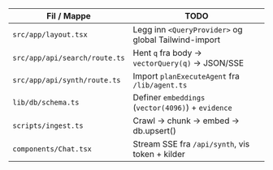 | Fil / Mappe                   | TODO                                                 |
| ----------------------------- | ---------------------------------------------------- |
| `src/app/layout.tsx`          | Legg inn `<QueryProvider>` og global Tailwind-import |
| `src/app/api/search/route.ts` | Hent `q` fra body → `vectorQuery(q)` → JSON/SSE      |
| `src/app/api/synth/route.ts`  | Import `planExecuteAgent` fra `/lib/agent.ts`        |
| `lib/db/schema.ts`            | Definer `embeddings` (`vector(4096)`) + `evidence`   |
| `scripts/ingest.ts`           | Crawl → chunk → embed → db.upsert()                  |
| `components/Chat.tsx`         | Stream SSE fra `/api/synth`, vis token + kilder      |
